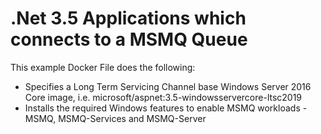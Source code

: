 # .Net 3.5 Applications which connects to a MSMQ Queue

This example Docker File does the following:
* Specifies a Long Term Servicing Channel base Windows Server 2016 Core image, i.e. microsoft/aspnet:3.5-windowsservercore-ltsc2019
* Installs the required Windows features to enable MSMQ workloads - MSMQ, MSMQ-Services and MSMQ-Server
